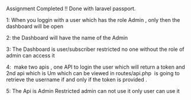 Assignment Completed !!
Done with laravel passport.

1: When you loggin with a user which has the role Admin , only then the dashboard will be open 

2: the Dashboard will have the name of the Admin

3: The Dashboard is user/subscriber restricted no one without the role of admin can access it

4:  make two apis , one API to login the user which will return a token and 2nd api which is Um which can be viewed in routes/api.php  is going to retrieve the username if and only if the token is provided .

5: The Api is Admin Restricted admin can not use it only user can use it  